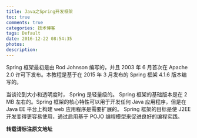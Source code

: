 ```yaml
---
title: Java之Spring开发框架
toc: true
comments: true
categories: 技术博客
tags: Default
date: 2016-12-22 08:54:35
photos:
description:
---
```


Spring 框架最初是由 Rod Johnson 编写的，并且 2003 年 6 月首次在 Apache 2.0 许可下发布。本教程是基于在 2015 年 3 月发布的 Spring 框架 4.1.6 版本编写的。

当谈论到大小和透明度时， Spring 是轻量级的。 Spring 框架的基础版本是在 2 MB 左右的。Spring 框架的核心特性可以用于开发任何 Java 应用程序，但是在 Java EE 平台上构建 web 应用程序是需要扩展的。 Spring 框架的目标是使 J2EE 开发变得更容易使用，通过启用基于 POJO 编程模型来促进良好的编程实践。

<!--more-->



**转载请标注原文地址**


